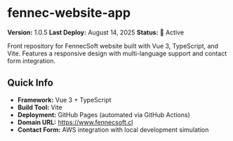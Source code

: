 # fennec-website-app

**Version:** 1.0.5
**Last Deploy:** August 14, 2025
**Status:** 🚀 Active

Front repository for FennecSoft website built with Vue 3, TypeScript, and Vite. Features a responsive design with multi-language support and contact form integration.

## Quick Info

- **Framework:** Vue 3 + TypeScript
- **Build Tool:** Vite
- **Deployment:** GitHub Pages (automated via GitHub Actions)
- **Domain URL:** <https://www.fennecsoft.cl>
- **Contact Form:** AWS integration with local development simulation
